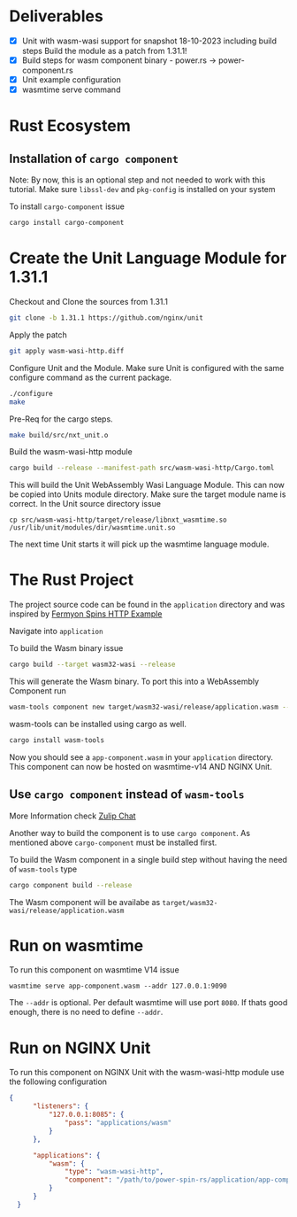 # Deliverables

- [x] Unit with wasm-wasi support for snapshot 18-10-2023 including build steps
    Build the module as a patch from 1.31.1! 
- [x] Build steps for wasm component binary - power.rs -> power-component.rs
- [x] Unit example configuration
- [x] wasmtime serve command

# Rust Ecosystem

## Installation of `cargo component`
Note: By now, this is an optional step and not needed to work with this tutorial.
Make sure `libssl-dev` and `pkg-config` is installed on your system

To install `cargo-component` issue
```bash
cargo install cargo-component
```


# Create the Unit Language Module for 1.31.1

Checkout and Clone the sources from 1.31.1

```bash
git clone -b 1.31.1 https://github.com/nginx/unit
```

Apply the patch
```bash
git apply wasm-wasi-http.diff
```

Configure Unit and the Module. Make sure Unit is configured with the same configure command as the current package.
```bash
./configure
make
```

Pre-Req for the cargo steps.

```bash
make build/src/nxt_unit.o
```

Build the wasm-wasi-http module
```bash
cargo build --release --manifest-path src/wasm-wasi-http/Cargo.toml
```

This will build the Unit WebAssembly Wasi Language Module. This can now be copied into Units module directory. Make sure the target module name is correct.
In the Unit source directory issue

```
cp src/wasm-wasi-http/target/release/libnxt_wasmtime.so /usr/lib/unit/modules/dir/wasmtime.unit.so
```

The next time Unit starts it will pick up the wasmtime language module.


# The Rust Project

The project source code can be found in the `application` directory and was inspired by
[Fermyon Spins HTTP Example](https://github.com/fermyon/spin/blob/v2.1/examples/http-rust/src/lib.rs)

Navigate into `application`

To build the Wasm binary issue
```bash
cargo build --target wasm32-wasi --release
```
This will generate the Wasm binary. To port this into a WebAssembly Component run

```bash
wasm-tools component new target/wasm32-wasi/release/application.wasm --adapt ./wasi_snapshot_preview1.reactor.wasm -o app-component.wasm
```

wasm-tools can be installed using cargo as well.
```bash
cargo install wasm-tools
```
Now you should see a `app-component.wasm` in your `application` directory. This component can now be hosted on wasmtime-v14 AND NGINX Unit.

## Use `cargo component` instead of  `wasm-tools`
More Information check [Zulip Chat](https://bytecodealliance.zulipchat.com/#narrow/stream/407292-cargo-component/topic/.E2.9C.94.20Create.20Component.20from.20Rust.20Example)

Another way to build the component is to use `cargo component`. As mentioned above `cargo-component` must be installed first.

To build the Wasm component in a single build step without having the need of `wasm-tools` type
```bash
cargo component build --release
```
The Wasm component will be availabe as `target/wasm32-wasi/release/application.wasm`

# Run on wasmtime

To run this component on wasmtime V14 issue
```
wasmtime serve app-component.wasm --addr 127.0.0.1:9090
```

The `--addr` is optional. Per default wasmtime will use port `8080`. If thats good enough, there is no need to define `--addr`.

# Run on NGINX Unit

To run this component on NGINX Unit with the wasm-wasi-http module use the following configuration

```json
{
      "listeners": {
          "127.0.0.1:8085": {
              "pass": "applications/wasm"
          }
      },

      "applications": {
          "wasm": {
              "type": "wasm-wasi-http",
              "component": "/path/to/power-spin-rs/application/app-component.wasm"
          }
      }
  }
```



